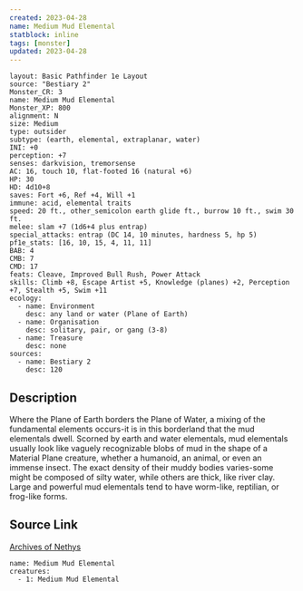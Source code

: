 ```yaml
---
created: 2023-04-28
name: Medium Mud Elemental
statblock: inline
tags: [monster]
updated: 2023-04-28
---
```

```statblock
layout: Basic Pathfinder 1e Layout
source: "Bestiary 2"
Monster_CR: 3
name: Medium Mud Elemental
Monster_XP: 800
alignment: N
size: Medium
type: outsider
subtype: (earth, elemental, extraplanar, water)
INI: +0
perception: +7
senses: darkvision, tremorsense
AC: 16, touch 10, flat-footed 16 (natural +6)
HP: 30
HD: 4d10+8
saves: Fort +6, Ref +4, Will +1
immune: acid, elemental traits
speed: 20 ft., other_semicolon earth glide ft., burrow 10 ft., swim 30 ft.
melee: slam +7 (1d6+4 plus entrap)
special_attacks: entrap (DC 14, 10 minutes, hardness 5, hp 5)
pf1e_stats: [16, 10, 15, 4, 11, 11]
BAB: 4
CMB: 7
CMD: 17
feats: Cleave, Improved Bull Rush, Power Attack
skills: Climb +8, Escape Artist +5, Knowledge (planes) +2, Perception +7, Stealth +5, Swim +11
ecology:
  - name: Environment
    desc: any land or water (Plane of Earth)
  - name: Organisation
    desc: solitary, pair, or gang (3-8)
  - name: Treasure
    desc: none
sources:
  - name: Bestiary 2
    desc: 120
```
## Description
Where the Plane of Earth borders the Plane of Water, a mixing of the fundamental elements occurs-it is in this borderland that the mud elementals dwell. Scorned by earth and water elementals, mud elementals usually look like vaguely recognizable blobs of mud in the shape of a Material Plane creature, whether a humanoid, an animal, or even an immense insect. The exact density of their muddy bodies varies-some might be composed of silty water, while others are thick, like river clay. Large and powerful mud elementals tend to have worm-like, reptilian, or frog-like forms.
## Source Link
[Archives of Nethys](https://aonprd.com/MonsterDisplay.aspx?ItemName=Medium%20Mud%20Elemental)
```encounter-table
name: Medium Mud Elemental
creatures:
  - 1: Medium Mud Elemental
```
